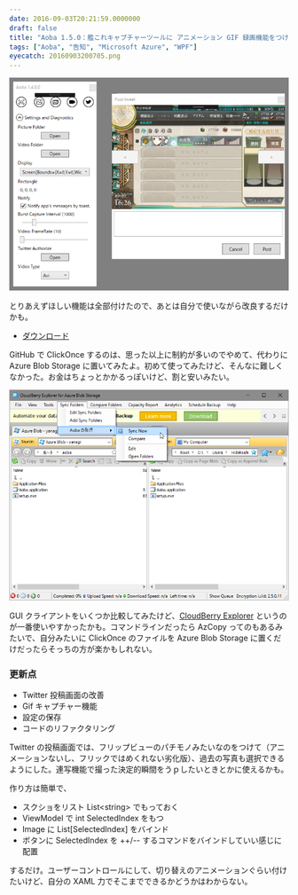 ```yaml
---
date: 2016-09-03T20:21:59.0000000
draft: false
title: "Aoba 1.5.0：艦これキャプチャーツールに アニメーション GIF 録画機能をつけた"
tags: ["Aoba", "告知", "Microsoft Azure", "WPF"]
eyecatch: 20160903200705.png
---
```

<p><span itemscope itemtype="http://schema.org/Photograph"><img src="20160903200705.png" alt="f:id:daruyanagi:20160903200705p:plain" title="f:id:daruyanagi:20160903200705p:plain" class="hatena-fotolife" itemprop="image"></span></p><p>とりあえずほしい機能は全部付けたので、あとは自分で使いながら改良するだけかも。</p>

<ul>
<li><a href="https://yanagi.blob.core.windows.net/aoba/setup.exe">&#x30C0;&#x30A6;&#x30F3;&#x30ED;&#x30FC;&#x30C9;</a></li>
</ul><p>GitHub で ClickOnce するのは、思った以上に制約が多いのでやめて、代わりに Azure Blob Storage に置いてみたよ。初めて使ってみたけど、そんなに難しくなかった。お金はちょっとかかるっぽいけど、割と安いみたい。</p><p><span itemscope itemtype="http://schema.org/Photograph"><img src="20160903201543.png" alt="f:id:daruyanagi:20160903201543p:plain" title="f:id:daruyanagi:20160903201543p:plain" class="hatena-fotolife" itemprop="image"></span></p><p>GUI クライアントをいくつか比較してみたけど、<a href="http://www.cloudberrylab.com/free-microsoft-azure-explorer.aspx">CloudBerry Explorer</a> というのが一番使いやすかったかも。コマンドラインだったら AzCopy ってのもあるみたいで、自分みたいに ClickOnce のファイルを Azure Blob Storage に置くだけだったらそっちの方が楽かもしれない。</p>

<div class="section">
<h3>更新点</h3>

<ul>
<li>Twitter 投稿画面の改善</li>
<li>Gif キャプチャー機能</li>
<li>設定の保存</li>
<li>コードのリファクタリング</li>
</ul><p>Twitter の投稿画面では、フリップビューのパチモノみたいなのをつけて（アニメーションないし、フリックではめくれない劣化版）、過去の写真も選択できるようにした。連写機能で撮った決定的瞬間をうｐしたいときとかに使えるかも。</p><p>作り方は簡単で、</p>

<ul>
<li>スクショをリスト List&lt;string&gt; でもっておく</li>
<li>ViewModel で int SelectedIndex をもつ</li>
<li>Image に List[SelectedIndex] をバインド</li>
<li>ボタンに SelectedIndex を ++/-- するコマンドをバインドしていい感じに配置</li>
</ul><p>するだけ。ユーザーコントロールにして、切り替えのアニメーションぐらい付けたいけど、自分の XAML 力でそこまでできるかどうかはわからない。</p>

</div>